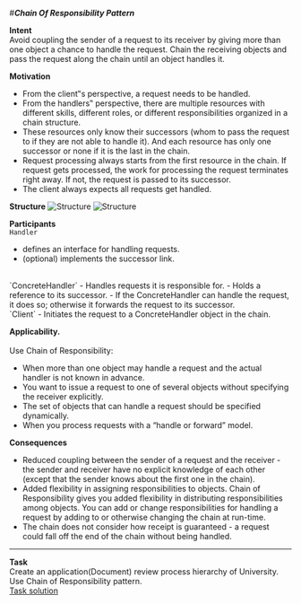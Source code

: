 #**_Chain Of Responsibility Pattern_**

**Intent**
<br/>
Avoid coupling the sender of a request to its receiver by giving more than one object a chance to handle the request. Chain the receiving objects and pass the request along the chain until an object handles it.

**Motivation**
<br/>
- From the client‟s perspective, a request needs to be handled.
- From the handlers‟ perspective, there are multiple resources with different skills, different roles, or different responsibilities organized in a chain structure.
- These resources only know their successors (whom to pass the request to if they are not able to handle it). And each resource has only one successor or none if it is the last in the chain.
- Request processing always starts from the first resource in the chain. If request gets processed, the work for processing the request terminates right away. If not, the request is passed to its successor.
- The client always expects all requests get handled.

**Structure**
![Structure](http://paginas.fe.up.pt/~aaguiar/as/gof/hires/Pictures/chain094.gif)
![Structure](http://eprogrammerz.com/wp-content/uploads/2016/04/chain-of-responsibility-general.png)

**Participants**
<br/>
`Handler`
 - defines an interface for handling requests. 
 - (optional) implements the successor link.
<br/>
`ConcreteHandler`
 - Handles requests it is responsible for.
 - Holds a reference to its successor.
 - If the ConcreteHandler can handle the request, it does so; otherwise it forwards the request to its successor.
<br/>
`Client` - Initiates the request to a ConcreteHandler object in the chain.
<br/>

**Applicability.**  
<br/>
Use Chain of Responsibility:
<br/>
- When more than one object may handle a request and the actual handler is not known in advance.
- You want to issue a request to one of several objects without specifying the receiver explicitly.
- The set of objects that can handle a request should be specified dynamically.
- When you process requests with a “handle or forward” model.

**Consequences**
<br/>
- Reduced coupling between the sender of a request and the receiver - the sender and receiver have no explicit knowledge of each other (except that the sender knows about the first one in the chain).
- Added flexibility in assigning responsibilities to objects. Chain of Responsibility gives you added flexibility in distributing responsibilities among objects. You can add or change responsibilities for handling a request by adding to or otherwise changing the chain at run-time.
- The chain does not consider how receipt is guaranteed - a request could fall off the end of the chain without being handled.

<hr/>

**Task**
<br/>
Create an application(Document) review process hierarchy of University. Use Chain of Responsibility pattern.    
[Task solution](../cor/task)

